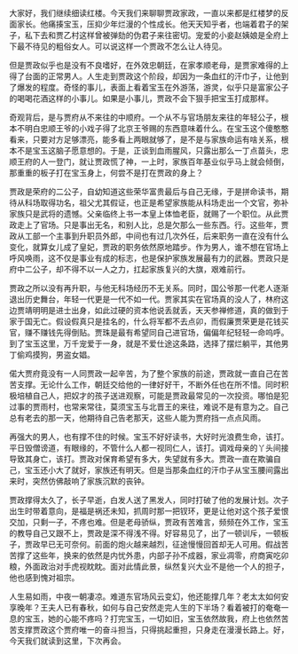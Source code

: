 
大家好，我们继续细读红楼。今天我们来聊聊贾政家政，一直以来都是红楼梦的反面家长。他痛揍宝玉，压抑少年烂漫的个性成长。他天天知乎者，也端着君子的架子，私下去和贾乙村这样曾被弹劾的伪君子来往密切。宠爱的小妾赵姨娘是全府上下最不待见的粗俗女人。可以说这样一个贾政不怎么让人待见。

但是贾政似乎也是没有不良嗜好，在外效忠朝廷，在家孝顺老母，是贾家难得的上得了台面的正常男人。人生走到贾政这个阶段，却因为一条血红的汗巾子，让他到了爆发的程度。奇怪的事儿，表面上看着宝玉在外游荡，游灵，似乎只是富家公子的喝喝花酒这样的小事儿。如果是小事儿，贾政不会下狠手把宝玉打成那样。

奇观背后，是与贾府从不来往的中顺府。一个从不与官场朋友来往的年轻公子，根本不明白忠顺王爷的小戏子得了北京王爷赐的东西意味着什么。在宝玉这个傻憨憨看来，只要对方足够漂亮，能多看上两眼就够了，是不是与家族命运有啥关系，根本不是宝玉这脑子愿意想的。于是，正谈到血雨腥风，只露出那么一丁点苗头，忠顺王府的人一登门，就让贾政慌了神，一上时，家族百年基业似乎马上就会倾倒，那重重的板子打在宝玉身上，何尝不是打在贾政的身上？

贾政是荣府的二公子，自幼知道这些荣华富贵最后与自己无缘，于是拼命读书，期待从科场取得功名，祖父尤其假证，也正是希望家族能从科场走出一个文官，弥补家族只是武将的遗憾。父亲临终上书一本皇上体恤老臣，就赐了一个职位。从此贾政走上了官场。只是事出无名，和别人比，总是欠那么一些东西。行。这些年，贾政从工部一个主事到升职员外郎，中间也有过几次外任，后来职务一直在没有什么变化，就算女儿成了皇妃，贾政的职务依然原地踏步。作为男人，谁不想在官场上呼风唤雨，这不仅是事业有成的标志，也是保护家族发展最有力的武器。贾政只是府中二公子，却不得不以一人之力，扛起家族复兴的大旗，艰难前行。

贾政之所以没有再升职，与他无科场经历不无关系。同时，国公爷那一代老人逐渐退出历史舞台，年轻一代更是一代不如一代。贾家其实在官场真的没人了，林府这边贾靖明明是进士出身，如此过硬的资本他说丢就丢，天天参禅修道，真的做到于家于国无亡。假设假真只是挂名的，什么将军都不去点卯，而假廉贾荣更是花钱买官，赚不赚钱先得倒贴。贾珠是最有希望同自己进官场，偏偏年纪轻轻一命呜呼。到了宝玉这里，万千宠爱于一身，就是不爱仕途这条路，选择了摆烂躺平，其他男丁偷鸡摸狗，男盗女娼。

偌大贾府竟没有一人同贾政一起辛苦，为了整个家族的前途，贾政就一直自己在苦苦支撑。无论什么工作，朝廷交给他的一律好好干，不断外任也在所不惜。同时积极培植自己人，把奴才的孩子送进观察，可能是贾政最常见的一次投资。哪怕是犯过事的贾雨村，也常来常往，莫须宝玉与北晋王的来往，难说不是有意为之。自己总有老去的那一天，他期待自己告老那天，这些人能为贾府挡一点点风雨。

再强大的男人，也有撑不住的时候。宝玉不好好读书，大好时光浪费生命，该打。平日毁僧谤道，有眼缘的，不管什么人都一视同仁人，该打。调戏母亲的丫头间接导致其身亡，该打。贾政对保育希望有多大，失望就有多大。贾政一直在欺骗自己，宝玉还小大了就好，家族还有明天。但是当那条血红的汗巾子从宝玉腰间露出来时，突然仿佛敲响了家族沉默的丧钟。

贾政撑得太久了，长子早逝，白发人送了黑发人，同时打破了他的发展计划。次子出生时带着意向，是福是祸还未知，抓周时那一把钗环，更是让他对这个孩子爱恨交加，只剩一子，不疼也难。但是老母骄纵，贾政有苦难言，频频在外工作，宝玉的教导自己又跟不上，贾政是深不得浅不得。好容易见了，出了一顿训斥，一顿板子，贾政早已无可奈何。前面的炮火越来越烈，征途慢慢回首却无人可用。假战苦苦撑了这些年，换来的依然是内忧外患，内部子孙不成器，家业凋零，府商寅吃卯粮，外面政治对手虎视眈眈。面对此情此景，纵然复兴大业不是他一个人的担子，他也感到愧对祖宗。

人生易如雨，中夜一朝凄凉。难道东官场风云变幻，他还能撑几年？老太太如何安享晚年？王夫人已有春秋，如何与自己安然走完人生的下半场？看着被打的奄奄一息的宝玉，她的心能不疼吗？打完宝玉，一切如旧，宝玉依然故我，府上也依然苦苦支撑贾政这个贾府唯一的奋斗担当，只得挑起重担，只身走在漫漫长路上。好，今天我们就读到这里，下次再会。


